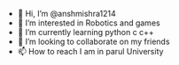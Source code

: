 - 👋 Hi, I’m @anshmishra1214
- 👀 I’m interested in Robotics and games
- 🌱 I’m currently learning python c c++
- 💞️ I’m looking to collaborate on my friends
- 📫 How to reach I am in parul University

<!---
anshmishra1214/anshmishra1214 is a ✨ special ✨ repository because its `README.md` (this file) appears on your GitHub profile.
You can click the Preview link to take a look at your changes.
--->
